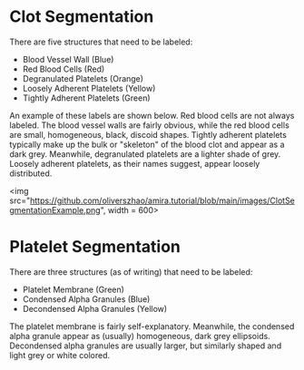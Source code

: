 # Clot Segmentation

There are five structures that need to be labeled:

- Blood Vessel Wall (Blue)
- Red Blood Cells (Red)
- Degranulated Platelets (Orange)
- Loosely Adherent Platelets (Yellow)
- Tightly Adherent Platelets (Green)

An example of these labels are shown below. Red blood cells are not always labeled. 
The blood vessel walls are fairly obvious, while the red blood cells are small, homogeneous, black, discoid shapes. 
Tightly adherent platelets typically make up the bulk or "skeleton" of the blood clot and appear as a dark grey. 
Meanwhile, degranulated platelets are a lighter shade of grey. Loosely adherent platelets, as their names suggest, appear loosely distributed. 

<img src="https://github.com/oliverszhao/amira.tutorial/blob/main/images/ClotSegmentationExample.png", width = 600>

# Platelet Segmentation

There are three structures (as of writing) that need to be labeled:

- Platelet Membrane (Green)
- Condensed Alpha Granules (Blue)
- Decondensed Alpha Granules (Yellow)

The platelet membrane is fairly self-explanatory. Meanwhile, the condensed alpha granule appear as (usually) homogeneous, dark grey ellipsoids. Decondensed alpha granules are usually larger, but similarly shaped and light grey or white colored.
